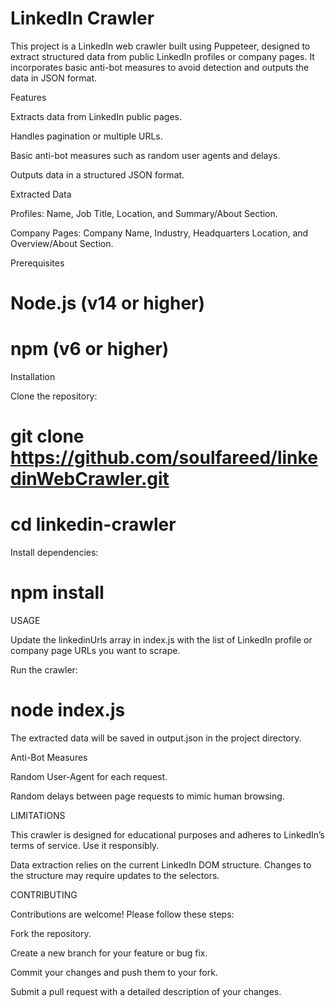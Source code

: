 # LinkedIn Crawler

This project is a LinkedIn web crawler built using Puppeteer, designed to extract structured data from public LinkedIn profiles or company pages. It incorporates basic anti-bot measures to avoid detection and outputs the data in JSON format.

Features

Extracts data from LinkedIn public pages.

Handles pagination or multiple URLs.

Basic anti-bot measures such as random user agents and delays.

Outputs data in a structured JSON format.

Extracted Data

Profiles: Name, Job Title, Location, and Summary/About Section.

Company Pages: Company Name, Industry, Headquarters Location, and Overview/About Section.

Prerequisites

# Node.js (v14 or higher)

# npm (v6 or higher)

Installation

Clone the repository:

# git clone https://github.com/soulfareed/linkedinWebCrawler.git

# cd linkedin-crawler

Install dependencies:

# npm install

USAGE

Update the linkedinUrls array in index.js with the list of LinkedIn profile or company page URLs you want to scrape.

Run the crawler:

# node index.js

The extracted data will be saved in output.json in the project directory.

Anti-Bot Measures

Random User-Agent for each request.

Random delays between page requests to mimic human browsing.

LIMITATIONS

This crawler is designed for educational purposes and adheres to LinkedIn’s terms of service. Use it responsibly.

Data extraction relies on the current LinkedIn DOM structure. Changes to the structure may require updates to the selectors.

CONTRIBUTING

Contributions are welcome! Please follow these steps:

Fork the repository.

Create a new branch for your feature or bug fix.

Commit your changes and push them to your fork.

Submit a pull request with a detailed description of your changes.
